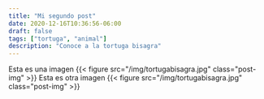 ```yaml
---
title: "Mi segundo post"
date: 2020-12-16T10:36:56-06:00
draft: false
tags: ["tortuga", "animal"]
description: "Conoce a la tortuga bisagra"
---
```


Esta es una imagen
{{< figure src="/img/tortugabisagra.jpg" class="post-img" >}} 
Esta es otra imagen
{{< figure src="/img/tortugabisagra.jpg" class="post-img" >}}